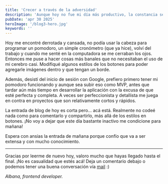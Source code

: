 ```yaml
---
title: 'Crecer a través de la adversidad'
description: 'Aunque hoy no fue mi día más productivo, la constancia se mantiene firme. A veces avanzar también es saber frenar, ajustar detalles y priorizar. El MVP sigue en pie, aunque sea a pasitos.'
pubDate: 'apr 30 2025'
heroImage: '/blog3-hero.jpg'
keywords: ''
---
```


Hoy me encontré derrotada y cansada, no podía usar la cabeza para programar un pomodoro, un simple cronómetro (que ya hice), volví del trabajo y cuando me senté en la computadora se me cerraban los ojos. Entonces me puse a hacer cosas más banales que no necesitaban el uso de mi cerebro casi. Modifiqué algunos estilos de los botones para poder agregarle imágenes dentro y que tengan un borde.

Además, desistí del inicio de sesión con Google, prefiero primero tener mi pomodoro funcionando y aunque sea subir eso como MVP, antes que tardar aún más tiempo en desarrollar la aplicación con la excusa de que esté perfecta y completa. A veces ser perfeccionista y detallista me juega en contra en proyectos que son relativamente cortos y rápidos.

La entrada de blog de hoy es corta pero... acá está. Realmente no codeé nada como para comentarlo y compartirlo, más allá de los estilos en botones. ¡No voy a dejar que este día bastante inactivo me condicione para mañana!

Espera con ansias la entrada de mañana porque confío que va a ser extensa y con mucho conocimiento.

---

Gracias por leerme de nuevo hoy, valoro mucho que hayas llegado hasta el final. ¡No es casualidad que estés acá! Deja un comentario debajo o podemos tener una buena conversación vía [mail](mailto:melonialbana@gmail.com) :)

*Albana, frontend developer.*